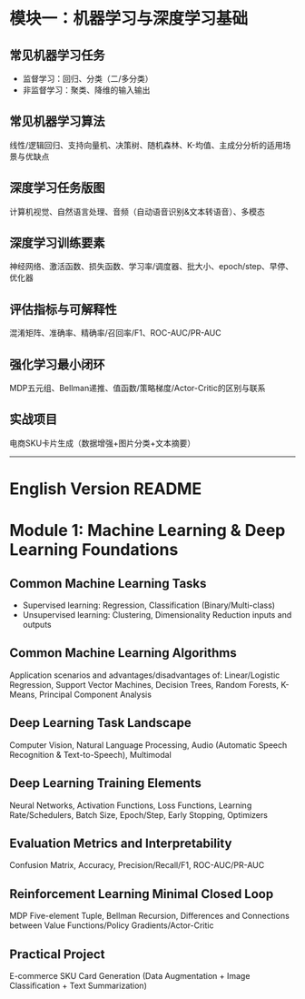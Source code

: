 # 模块一：机器学习与深度学习基础

## 常见机器学习任务
- 监督学习：回归、分类（二/多分类）
- 非监督学习：聚类、降维的输入输出

## 常见机器学习算法
线性/逻辑回归、支持向量机、决策树、随机森林、K-均值、主成分分析的适用场景与优缺点

## 深度学习任务版图
计算机视觉、自然语言处理、音频（自动语音识别&文本转语音）、多模态

## 深度学习训练要素
神经网络、激活函数、损失函数、学习率/调度器、批大小、epoch/step、早停、优化器

## 评估指标与可解释性
混淆矩阵、准确率、精确率/召回率/F1、ROC-AUC/PR-AUC

## 强化学习最小闭环
MDP五元组、Bellman递推、值函数/策略梯度/Actor-Critic的区别与联系

## 实战项目
电商SKU卡片生成（数据增强+图片分类+文本摘要）

---

# English Version README

# Module 1: Machine Learning & Deep Learning Foundations

## Common Machine Learning Tasks
- Supervised learning: Regression, Classification (Binary/Multi-class)
- Unsupervised learning: Clustering, Dimensionality Reduction inputs and outputs

## Common Machine Learning Algorithms
Application scenarios and advantages/disadvantages of:
Linear/Logistic Regression, Support Vector Machines, Decision Trees, Random Forests, K-Means, Principal Component Analysis

## Deep Learning Task Landscape
Computer Vision, Natural Language Processing, Audio (Automatic Speech Recognition & Text-to-Speech), Multimodal

## Deep Learning Training Elements
Neural Networks, Activation Functions, Loss Functions, Learning Rate/Schedulers, Batch Size, Epoch/Step, Early Stopping, Optimizers

## Evaluation Metrics and Interpretability
Confusion Matrix, Accuracy, Precision/Recall/F1, ROC-AUC/PR-AUC

## Reinforcement Learning Minimal Closed Loop
MDP Five-element Tuple, Bellman Recursion, Differences and Connections between Value Functions/Policy Gradients/Actor-Critic

## Practical Project
E-commerce SKU Card Generation (Data Augmentation + Image Classification + Text Summarization)